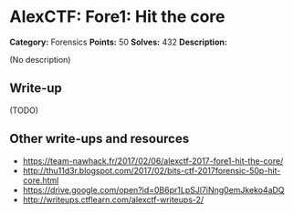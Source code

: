 # AlexCTF: Fore1: Hit the core

**Category:** Forensics
**Points:** 50
**Solves:** 432
**Description:**

(No description)

## Write-up

(TODO)

## Other write-ups and resources

 * https://team-nawhack.fr/2017/02/06/alexctf-2017-fore1-hit-the-core/
 * http://thu11d3r.blogspot.com/2017/02/bits-ctf-2017forensic-50p-hit-core.html
 * https://drive.google.com/open?id=0B6pr1LpSJl7iNng0emJkeko4aDQ
 * http://writeups.ctflearn.com/alexctf-writeups-2/

